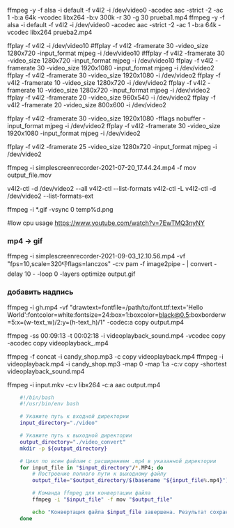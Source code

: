 ffmpeg -y -f alsa -i default -f v4l2 -i /dev/video0 -acodec aac -strict -2 -ac 1 -b:a 64k -vcodec libx264 -b:v 300k -r 30 -g 30 prueba1.mp4
ffmpeg -y -f alsa -i default -f v4l2 -i /dev/video0 -acodec aac -strict -2 -ac 1 -b:a 64k -vcodec libx264 prueba2.mp4

ffplay -f v4l2 -i /dev/video10
#ffplay -f v4l2 -framerate 30 -video_size 1280x720  -input_format mjpeg -i /dev/video10
#ffplay -f v4l2 -framerate 30 -video_size 1280x720  -input_format mjpeg -i /dev/video10
ffplay -f v4l2 -framerate 30 -video_size 1920x1080 -input_format mjpeg -i /dev/video2
ffplay -f v4l2 -framerate 30 -video_size 1920x1080 -i /dev/video2
ffplay -f v4l2 -framerate 10 -video_size 1280x720 -i /dev/video2
ffplay -f v4l2 -framerate 10 -video_size 1280x720 -input_format mjpeg -i /dev/video2
ffplay -f v4l2 -framerate 20 -video_size 960x540 -i /dev/video2
ffplay -f v4l2 -framerate 20 -video_size 800x600 -i /dev/video2

ffplay -f v4l2 -framerate 30 -video_size 1920x1080 -fflags nobuffer -input_format mjpeg -i /dev/video2
ffplay -f v4l2 -framerate 30 -video_size 1920x1080 -input_format mjpeg -i /dev/video2

ffplay -f v4l2 -framerate 25 -video_size 1280x720 -input_format mjpeg -i /dev/video2

ffmpeg -i simplescreenrecorder-2021-07-20_17.44.24.mp4 -f mov output_file.mov

v4l2-ctl -d /dev/video2 --all
v4l2-ctl --list-formats
v4l2-ctl -L
v4l2-ctl -d /dev/video2 --list-formats-ext

ffmpeg -i *.gif -vsync 0 temp%d.png

#low cpu usage
https://www.youtube.com/watch?v=7EwTMQ3nyNY

### mp4 -> gif
ffmpeg -i simplescreenrecorder-2021-09-03_12.10.56.mp4 -vf "fps=10,scale=320:-1:flags=lanczos" -c:v pam -f image2pipe - | convert -delay 10 - -loop 0 -layers optimize output.gif

### добавить надпись
ffmpeg -i gh.mp4 -vf "drawtext=fontfile=/path/to/font.ttf:text='Hello World':fontcolor=white:fontsize=24:box=1:boxcolor=black@0.5:boxborderw=5:x=(w-text_w)/2:y=(h-text_h)/1" -codec:a copy output.mp4

ffmpeg -ss 00:09:13 -t 00:02:18 -i videoplayback_sound.mp4 -vcodec copy -acodec copy videoplayback_.mp4

ffmpeg -f concat -i candy_shop.mp3 -c copy videoplayback.mp4
ffmpeg -i videoplayback.mp4 -i candy_shop.mp3 -map 0 -map 1:a -c:v copy -shortest videoplayback_sound.mp4

ffmpeg -i input.mkv -c:v libx264 -c:a aac output.mp4

```bash
	#!/bin/bash
    #!/usr/bin/env bash

	# Укажите путь к входной директории
	input_directory="./video"

	# Укажите путь к выходной директории
	output_directory="./video_convert"
	mkdir -p ${output_directory}

	# Цикл по всем файлам с расширением .mp4 в указанной директории
	for input_file in "$input_directory"/*.MP4; do
		# Построение полного пути к выходному файлу
		output_file="$output_directory/$(basename "${input_file%.mp4}")_output.mov"

		# Команда ffmpeg для конвертации файла
		ffmpeg -i "$input_file" -f mov "$output_file"

		echo "Конвертация файла $input_file завершена. Результат сохранен в $output_file"
	done
```
